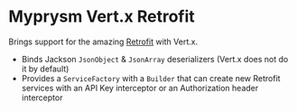 # Myprysm Vert.x Retrofit

Brings support for the amazing [Retrofit](http://square.github.io/retrofit/) with Vert.x.

* Binds Jackson `JsonObject` & `JsonArray` deserializers (Vert.x does not do it by default)
* Provides a `ServiceFactory` with a `Builder` that can create new Retrofit services 
    with an API Key interceptor or an Authorization header interceptor